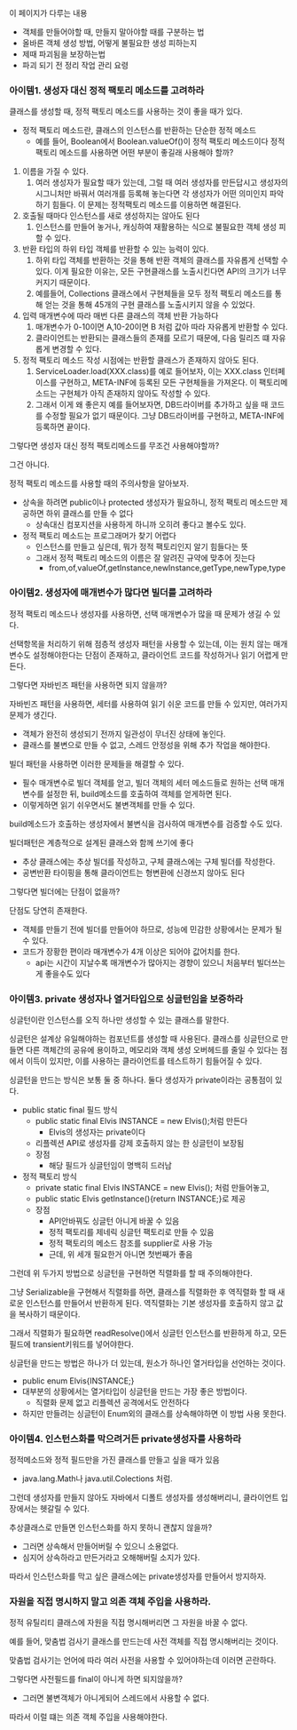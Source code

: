 이 페이지가 다루는 내용
- 객체를 만들어야할 때, 만들지 말아야할 때를 구분하는 법
- 올바른 객체 생성 방법, 어떻게 불필요한 생성 피하는지
- 제때 파괴됨을 보장하는법
- 파괴 되기 전 정리 작업 관리 요령
### 아이템1. 생성자 대신 정적 팩토리 메소드를 고려하라
클래스를 생성할 때, 정적 팩토리 메소드를 사용하는 것이 좋을 때가 있다.
- 정적 팩토리 메소드란, 클래스의 인스턴스를 반환하는 단순한 정적 메소드
	- 예를 들어, Boolean에서 Boolean.valueOf()이 정적 팩토리 메소드이다
정적 팩토리 메소드를 사용하면 어떤 부분이 좋길래 사용해야 할까?
1. 이름을 가질 수 있다.
	1. 여러 생성자가 필요할 때가 있는데, 그럴 때 여러 생성자를 만든답시고 생성자의 시그니처만 바꿔서 여러개를 등록해 놓는다면 각 생성자가 어떤 의미인지 파악하기 힘들다. 이 문제는 정적팩토리 메소드를 이용하면 해결된다.
2. 호출될 때마다 인스턴스를 새로 생성하지는 않아도 된다
	1. 인스턴스를 만들어 놓거나, 캐싱하여 재활용하는 식으로 불필요한 객체 생성 피할 수 있다.
3. 반환 타입의 하위 타입 객체를 반환할 수 있는 능력이 있다.
	1. 하위 타입 객체를 반환하는 것을 통해 반환 객체의 클래스를 자유롭게 선택할 수 있다. 이게 필요한 이유는, 모든 구현클래스를 노출시킨다면 API의 크기가 너무 커지기 때문이다.
	2. 예를들어, Collections 클래스에서 구현체들을 모두 정적 팩토리 메소드를 통해 얻는 것을 통해 45개의 구현 클래스를 노출시키지 않을 수 있었다.
4. 입력 매개변수에 따라 매번 다른 클래스의 객체 반환 가능하다
	1. 매개변수가 0-10이면 A,10-20이면 B 처럼 값아 따라 자유롭게 반환할 수 있다.
	2. 클라이언트는 반환되는 클래스들의 존재를 모르기 때문에, 다음 릴리즈 떄 자유롭게 변경할 수 있다.
5. 정적 팩토리 메소드 작성 시점에는 반환할 클래스가 존재하지 않아도 된다.
	1. ServiceLoader.load(XXX.class)를 예로 들어보자, 이는 XXX.class 인터페이스를 구현하고, META-INF에 등록된 모든 구현체들을 가져온다. 이 팩토리메소드는 구현체가 아직 존재하지 않아도 작성할 수 있다.
	2. 그래서 이게 왜 좋은지 예를 들어보자면, DB드라이버를 추가하고 싶을 때 코드를 수정할 필요가 없기 때문이다. 그냥 DB드라이버를 구현하고, META-INF에 등록하면 끝이다.

그렇다면 생성자 대신 정적 팩토리메소드를 무조건 사용해야할까? 

그건 아니다.  

정적 팩토리 메소드를 사용할 때의 주의사항을 알아보자.
- 상속을 하려면 public이나 protected 생성자가 필요하니, 정적 팩토리 메소드만 제공하면 하위 클래스를 만들 수 없다
	- 상속대신 컴포지션을 사용하게 하니까 오히려 좋다고 볼수도 있다.
- 정적 팩토리 메소드는 프로그래머가 찾기 어렵다
	- 인스턴스를 만들고 싶은데, 뭐가 정적 팩토리인지 알기 힘들다는 뜻
	- 그래서 정적 팩토리 메소드의 이름은 잘 알려진 규약에 맞추어 짓는다
		- from,of,valueOf,getInstance,newInstance,getType,newType,type
### 아이템2. 생성자에 매개변수가 많다면 빌더를 고려하라

정적 팩토리 메소드나 생성자를 사용하면, 선택 매개변수가 많을 때 문제가 생길 수 있다.

선택항목을 처리하기 위해 점층적 생성자 패턴을 사용할 수 있는데, 이는 원치 않는 매개변수도 설정해야한다는 단점이 존재하고, 클라이언트 코드를 작성하거나 읽기 어렵게 만든다.

그렇다면 자바빈즈 패턴을 사용하면 되지 않을까?

자바빈즈 패턴을 사용하면, 세터를 사용하여 읽기 쉬운 코드를 만들 수 있지만, 여러가지 문제가 생긴다.
- 객체가 완전히 생성되기 전까지 일관성이 무너진 상태에 놓인다.
- 클래스를 불변으로 만들 수 없고, 스레드 안정성을 위해 추가 작업을 해야한다.

빌더 패턴을 사용하면 이러한 문제들을 해결할 수 있다.
- 필수 매개변수로 빌더 객체를 얻고, 빌더 객체의 세터 메소드들로 원하는 선택 매개변수를 설정한 뒤, build메소드를 호출하여 객체를 얻게하면 된다.
- 이렇게하면 읽기 쉬우면서도 불변객체를 만들 수 있다.

build메소드가 호출하는 생성자에서 불변식을 검사하여 매개변수를 검증할 수도 있다.

빌더패턴은 계층적으로 설계된 클래스와 함께 쓰기에 좋다
- 추상 클래스에는 추상 빌더를 작성하고, 구체 클래스에는 구체 빌더를 작성한다.
- 공변반환 타이핑을 통해 클라이언트는 형변환에 신경쓰지 않아도 된다

그렇다면 빌더에는 단점이 없을까?

단점도 당연히 존재한다.
- 객체를 만들기 전에 빌더를 만들어야 하므로, 성능에 민감한 상황에서는 문제가 될 수 있다.
- 코드가 장황한 편이라 매개변수가 4개 이상은 되어야 값어치를 한다.
	- api는 시간이 지날수록 매개변수가 많아지는 경향이 있으니 처음부터 빌더쓰는게 좋을수도 있다

### 아이템3. private 생성자나 열거타입으로 싱글턴임을 보증하라

싱글턴이란 인스턴스를 오직 하나만 생성할 수 있는 클래스를 말한다.

싱글턴은 설계상 유일해야하는 컴포넌트를 생성할 때 사용된다. 클래스를 싱글턴으로 만들면 다른 객체간의 공유에 용이하고, 메모리와 객체 생성 오버헤드를 줄일 수 있다는 점에서 이득이 있지만, 이를 사용하는 클라이언트를 테스트하기 힘들어질 수 있다.

싱글턴을 만드는 방식은 보통 둘 중 하나다. 둘다 생성자가 private이라는 공통점이 있다.
- public static final 필드 방식
	- public static final Elvis INSTANCE = new Elvis();처럼 만든다
		- Elvis의 생성자는 private이다
	- 리플렉션 API로 생성자를 강제 호출하지 않는 한 싱글턴이 보장됨
	- 장점
		- 해당 필드가 싱글턴임이 명백히 드러남
- 정적 팩토리 방식
	- private static final Elvis INSTANCE = new Elvis(); 처럼 만들어놓고,
	- public static Elvis getInstance(){return INSTANCE;}로 제공
	- 장점
		- API안바꿔도 싱글턴 아니게 바꿀 수 있음
		- 정적 팩토리를 제네릭 싱글턴 팩토리로 만들 수 있음
		- 정적 팩토리의 메소드 참조를 supplier로 사용 가능
		- 근데, 위 세개 필요한거 아니면 첫번째가 좋음

그런데 위 두가지 방법으로 싱글턴을 구현하면 직렬화를 할 때 주의해야한다.

그냥 Serializable을 구현해서 직렬화를 하면, 클래스를 직렬화한 후 역직렬화 할 때 새로운 인스턴스를 만들어서 반환하게 된다. 역직렬화는 기본 생성자를 호출하지 않고 값을 복사하기 때문이다.

그래서 직렬화가 필요하면 readResolve()에서 싱글턴 인스턴스를 반환하게 하고, 모든 필드에 transient키워드를 넣어야한다.

싱글턴을 만드는 방법은 하나가 더 있는데, 원소가 하나인 열거타입을 선언하는 것이다.
- public enum Elvis{INSTANCE;}
- 대부분의 상황에서는 열거타입이 싱글턴을 만드는 가장 좋은 방법이다.
	- 직렬화 문제 없고 리플렉션 공격에서도 안전하다
- 하지만 만들려는 싱글턴이 Enum외의 클래스를 상속해야하면 이 방법 사용 못한다.

### 아이템4. 인스턴스화를 막으려거든 private생성자를 사용하라

정적메소드와 정적 필드만을 가진 클래스를 만들고 싶을 때가 있음
- java.lang.Math나 java.util.Colections 처럼.

그런데 생성자를 만들지 않아도 자바에서 디폴트 생성자를 생성해버리니, 클라이언트 입장에서는 헷갈릴 수 있다.

추상클래스로 만들면 인스턴스화를 하지 못하니 괜찮지 않을까?
- 그러면 상속해서 만들어버릴 수 있으니 소용없다.
- 심지어 상속하라고 만든거라고 오해해버릴 소지가 있다.

따라서 인스턴스화를 막고 싶은 클래스에는 private생성자를 만들어서 방지하자.

### 자원을 직접 명시하지 말고 의존 객체 주입을 사용하라.

정적 유틸리티 클래스에 자원을 직접 명시해버리면 그 자원을 바꿀 수 없다.

예를 들어, 맞춤법 검사기 클래스를 만드는데 사전 객체를 직접 명시해버리는 것이다.

맞춤법 검사기는 언어에 따라 여러 사전을 사용할 수 있어야하는데 이러면 곤란하다.

그렇다면 사전필드를 final이 아니게 하면 되지않을까?
- 그러면 불변객체가 아니게되어 스레드에서 사용할 수 없다.

따라서 이럴 떄는 의존 객체 주입을 사용해야한다.